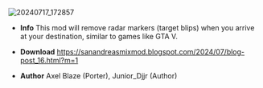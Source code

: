 ![20240717_172857](https://github.com/user-attachments/assets/5c8b11c2-2d70-4b2a-b486-e1c1ced3a5e3)

* **Info**
This mod will remove radar markers (target blips) when you arrive at your destination, similar to games like GTA V. 

* **Download**
https://sanandreasmixmod.blogspot.com/2024/07/blog-post_16.html?m=1

 * **Author**
Axel Blaze (Porter), Junior_Djjr (Author)
